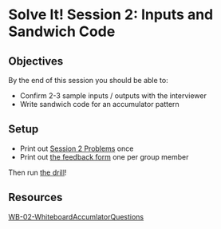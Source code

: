 # Solve It!  Session 2: Inputs and Sandwich Code

## Objectives

By the end of this session you should be able to:

- Confirm 2-3 sample inputs / outputs with the interviewer
- Write sandwich code for an accumulator pattern

## Setup

- Print out [Session 2 Problems](https://drive.google.com/open?id=12GVRhp0v52Oh4I8Lfm2J1xRnDjF489FwxEe92PkAsEg) once
- Print out [the feedback form](https://docs.google.com/document/d/1i7sMJ5FmuE6pNreOOc_vVFUQx0UhIPfDxaj6b7UwaUQ/edit) one per group member

Then run [the drill](./README.md)!

## Resources

[WB-02-WhiteboardAccumlatorQuestions](https://students-gschool-production.s3.amazonaws.com/uploads/asset/file/198/WB-02-WhiteboardAccumlatorQuestions.pdf)
